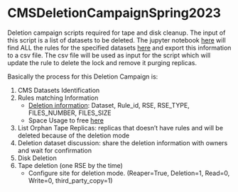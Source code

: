 # CMSDeletionCampaignSpring2023

Deletion campaign scripts required for tape and disk cleanup. The input of this script is a list of datasets to be deleted. The jupyter notebook [here](DeletionCampaignSpring2023.ipynb) will find ALL the rules for the specified datasets [here](https://raw.githubusercontent.com/rappoccio/Summer22TapeDeletion/main/dropping_sorted_fall2022.csv) and export this information to a csv file. The csv file will be used as input for the script which will update the rule to delete the lock and remove it purging replicas.

Basically the process for this Deletion Campaign is:

1. CMS Datasets Identification
2. Rules matching Information
   - [Deletion information](deletion_rules_spring2023.csv): Dataset, Rule_id, RSE, RSE_TYPE, FILES_NUMBER, FILES_SIZE
   - Space Usage to free [here](DeletionCampaignStats)
3. List Orphan Tape Replicas: replicas that doesn’t have rules and will be deleted because of the deletion mode
4. Deletion dataset discussion: share the deletion information with owners and wait for confirmation
5. Disk Deletion
6. Tape deletion (one RSE by the time)
   - Configure site for deletion mode. (Reaper=True, Deletion=1, Read=0, Write=0, third_party_copy=1)
